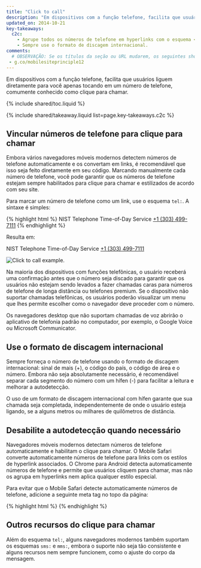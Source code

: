 ```yaml
---
title: "Click to call"
description: "Em dispositivos com a função telefone, facilita que usuários liguem diretamente para você apenas tocando em um número de telefone, comumente conhecido como clique para chamar."
updated_on: 2014-10-21
key-takeaways:
  c2c: 
    - Agrupe todos os números de telefone em hyperlinks com o esquema <code>tel:</code>.
    - Sempre use o formato de discagem internacional.
comments:
  # OBSERVAÇÃO: Se os títulos da seção ou URL mudarem, os seguintes shortlinks devem ser atualizados
 - g.co/mobilesiteprinciple12
---
```


<p class="intro">
  Em dispositivos com a função telefone, facilita que usuários liguem diretamente para você apenas tocando em um número de telefone, comumente conhecido como clique para chamar.
</p>

{% include shared/toc.liquid %}

{% include shared/takeaway.liquid list=page.key-takeaways.c2c %}

## Vincular números de telefone para clique para chamar

Embora vários navegadores móveis modernos detectem números de telefone automaticamente 
e os convertam em links, é recomendável que isso seja feito diretamente em seu código.
Marcando manualmente cada número de telefone, você pode garantir que os números de telefone estejam sempre
habilitados para clique para chamar e estilizados de acordo com seu site.

Para marcar um número de telefone como um link, use o esquema `tel:`.  A sintaxe é 
simples:

{% highlight html %}
NIST Telephone Time-of-Day Service <a href="tel:+1-303-499-7111">+1 (303) 499-7111</a>
{% endhighlight %}

Resulta em:

NIST Telephone Time-of-Day Service <a href="tel:+1-303-499-7111">+1 (303) 499-7111</a>

<img src="images/click-to-call_framed.jpg" class="center" alt="Click to call example.">

Na maioria dos dispositivos com funções telefônicas, o usuário receberá uma
confirmação antes que o número seja discado para garantir que os usuários não estejam sendo
levados a fazer chamadas caras para números de telefone de longa distância ou telefones premium. 
Se o dispositivo não suportar chamadas telefônicas, os usuários poderão visualizar um
menu que lhes permite escolher como o navegador deve proceder com o número.

Os navegadores desktop que não suportam chamadas de voz abrirão o aplicativo de
telefonia padrão no computador, por exemplo, o Google Voice ou Microsoft
Communicator.

## Use o formato de discagem internacional

Sempre forneça o número de telefone usando o formato de discagem internacional: 
sinal de mais (+), o código do país, o código de área e o número.  Embora não seja absolutamente
necessário, é recomendável separar cada segmento do número com um
hífen (-) para facilitar a leitura e melhorar a autodetecção.

O uso de um formato de discagem internacional com hífen garante que sua chamada seja completada, independentemente de onde
o usuário esteja ligando, se a alguns metros ou milhares
de quilômetros de distância.

## Desabilite a autodetecção quando necessário

Navegadores móveis modernos detectam números de telefone automaticamente e habilitam o
clique para chamar.  O Mobile Safari converte automaticamente números de telefone para links
com os estilos de hyperlink associados.  O Chrome para Android detecta
automaticamente números de telefone e permite que usuários cliquem para chamar, mas não os agrupa
em hyperlinks nem aplica qualquer estilo especial.

Para evitar que o Mobile Safari detecte automaticamente números de telefone, adicione a
seguinte meta tag no topo da página:

{% highlight html %}
<meta name="format-detection" content="telephone=no">
{% endhighlight %}

## Outros recursos do clique para chamar

Além do esquema `tel:`, alguns navegadores modernos também suportam os esquemas `sms:`
e `mms:`, embora o suporte não seja tão consistente e alguns
recursos nem sempre funcionem, como o ajuste do corpo da mensagem.  

